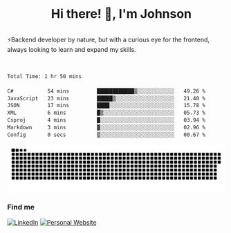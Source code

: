<div id="user-content-toc">
  <ul align="center">
    <summary><h1 style="display: inline-block">Hi there! 👋, I'm Johnson</h1></summary>
  </ul>
</div>

⚡Backend developer by nature, but with a curious eye for the frontend, always looking to learn and expand my skills.

<br>


<!--START_SECTION:waka-->

```txt
Total Time: 1 hr 50 mins

C#           54 mins         ████████████▒░░░░░░░░░░░░   49.26 %
JavaScript   23 mins         █████▒░░░░░░░░░░░░░░░░░░░   21.40 %
JSON         17 mins         ████░░░░░░░░░░░░░░░░░░░░░   15.78 %
XML          6 mins          █▒░░░░░░░░░░░░░░░░░░░░░░░   05.73 %
Csproj       4 mins          █░░░░░░░░░░░░░░░░░░░░░░░░   03.94 %
Markdown     3 mins          ▓░░░░░░░░░░░░░░░░░░░░░░░░   02.96 %
Config       0 secs          ▒░░░░░░░░░░░░░░░░░░░░░░░░   00.67 %
```

<!--END_SECTION:waka-->

<picture>
  <source  srcset="https://github.com/joshwambere/joshwambere/blob/output/github-contribution-grid-snake-dark.svg?palette=github-dark">
  <source  srcset="https://github.com/joshwambere/joshwambere/blob/output/github-contribution-grid-snake.svg">
  <img alt="github contribution grid snake animation" src="https://github.com/joshwambere/joshwambere/blob/output/github-contribution-grid-snake.svg">
</picture>

### Find me
<a href="https://www.linkedin.com/in/dusabe-johnson" target="_blank"><img src="https://img.shields.io/badge/LinkedIn-%230077B5.svg?&style=flat&logo=linkedin&logoColor=white" alt="LinkedIn"></a>
‎‎ [![Personal Website](https://img.shields.io/badge/visit-Johnsonis.me-blue)](https://johnsonis.me/)
